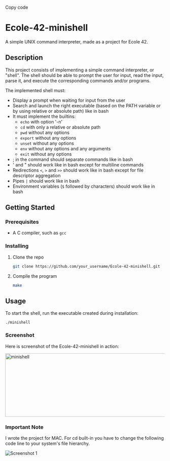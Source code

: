 Copy code
# Ecole-42-minishell

A simple UNIX command interpreter, made as a project for Ecole 42.

## Description

This project consists of implementing a simple command interpreter, or "shell". The shell should be able to prompt the user for input, read the input, parse it, and execute the corresponding commands and/or programs.

The implemented shell must:

- Display a prompt when waiting for input from the user
- Search and launch the right executable (based on the PATH variable or by using relative or absolute path) like in bash
- It must implement the builtins:
  - `echo` with option '-n'
  - `cd` with only a relative or absolute path
  - `pwd` without any options
  - `export` without any options
  - `unset` without any options
  - `env` without any options and any arguments
  - `exit` without any options
- ; in the command should separate commands like in bash
- ' and " should work like in bash except for multiline commands
- Redirections `<`, `>` and `>>` should work like in bash except for file descriptor aggregation
- Pipes `|` should work like in bash
- Environment variables (`$` followed by characters) should work like in bash

## Getting Started

### Prerequisites

- A C compiler, such as `gcc`

### Installing

1. Clone the repo
   ```sh
   git clone https://github.com/your_username/Ecole-42-minishell.git

2. Compile the program
   ```sh
   make

## Usage
To start the shell, run the executable created during installation:

    ./minishell


### Screenshot
Here is screenshot of the Ecole-42-minishell in action:

<img src="file.png" alt="minishell" width="1000" height="200">

### Important Note
I wrote the project for MAC. For cd built-in you have to change the following code line to your system's file hierarchy.

![Screenshot 1](cd.png)

